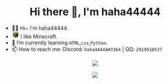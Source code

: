 <h1 align="center">Hi there 👋, I'm haha44444</h1>

- 🏳️‍⚧️ Hi~ I'm haha44444. 
- <img src="/src/5787-minecraft.png" width="20" height="20"> I like Minecraft. 
- 🌱 I’m currently learning `HTML`,`css`,`Python`.
- 📫 How to reach me: Discord: `haha44444#3164` | QQ: `2919918537`

<p align="center"><img align="center" src="https://count.getloli.com/get/@haha44444?theme=asoul"></p>
<p align="center"><img align="center" src="https://github-readme-stats.vercel.app/api?username=haha44444"></p>

<h3>
<!--
**haha44444/haha44444** is a ✨ _special_ ✨ repository because its `README.md` (this file) appears on your GitHub profile.

Here are some ideas to get you started:

- 🔭 I’m currently working on ...
- 🌱 I’m currently learning ...
- 👯 I’m looking to collaborate on ...
- 🤔 I’m looking for help with ...
- 💬 Ask me about ...
- 📫 How to reach me: ...
- 😄 Pronouns: ...
- ⚡ Fun fact: ...
-->